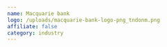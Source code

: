 ```yaml
---
name: Macquarie bank
logo: /uploads/macquarie-bank-logo-png_tndonm.png
affiliate: false
category: industry
---
```

